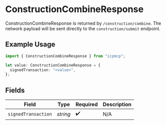 # ConstructionCombineResponse

ConstructionCombineResponse is returned by `/construction/combine`. The network payload will be sent directly to the `construction/submit` endpoint.

## Example Usage

```typescript
import { ConstructionCombineResponse } from "icpmcp";

let value: ConstructionCombineResponse = {
  signedTransaction: "<value>",
};
```

## Fields

| Field               | Type                | Required            | Description         |
| ------------------- | ------------------- | ------------------- | ------------------- |
| `signedTransaction` | *string*            | :heavy_check_mark:  | N/A                 |